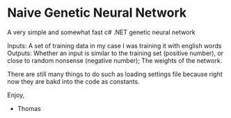 # Naive Genetic Neural Network
A very simple and somewhat fast c# .NET genetic neural network

Inputs: A set of training data in my case I was training it with english words
Outputs: Whether an input is similar to the training set (positive number), or close to random nonsense (negative number); The weights of the network.

There are still many things to do such as loading settings file because right now they are bakd into the code as constants.

Enjoy,
 - Thomas
